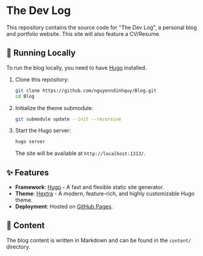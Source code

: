 # The Dev Log

This repository contains the source code for "The Dev Log", a personal blog and portfolio website. This site will also feature a CV/Resume.

## 🚀 Running Locally

To run the blog locally, you need to have [Hugo](https://gohugo.io/) installed.

1.  Clone this repository:
    ```bash
    git clone https://github.com/nguyenndinhquy/Blog.git
    cd Blog
    ```
2.  Initialize the theme submodule:
    ```bash
    git submodule update --init --recursive
    ```
3.  Start the Hugo server:
    ```bash
    hugo server
    ```
    The site will be available at `http://localhost:1313/`.

## ✨ Features

*   **Framework**: [Hugo](https://gohugo.io/) - A fast and flexible static site generator.
*   **Theme**: [Hextra](https://github.com/imfing/hextra) - A modern, feature-rich, and highly customizable Hugo theme.
*   **Deployment**: Hosted on [GitHub Pages](https://pages.github.com/).

## 📄 Content

The blog content is written in Markdown and can be found in the `content/` directory.
